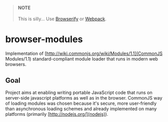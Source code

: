 > #### NOTE
> 
> This is silly... Use [Browserify][0] or [Webpack][1].

[0]: https://github.com/substack/node-browserify
[1]: https://github.com/webpack/webpack

browser-modules
===============

Implementation of [http://wiki.commonjs.org/wiki/Modules/1.1](CommonJS
Modules/1.1) standard-compliant module loader that runs in modern web browsers.

Goal
----

Project aims at enabling writing portable JavaScript code
that runs on server-side javascript platforms as well as in the browser.
CommonJS way of loading modules was chosen because it's secure, more
user-friendly than asynchronous loading schemes and already implemented
on many platforms (primarily [http://nodejs.org/](nodejs)).

